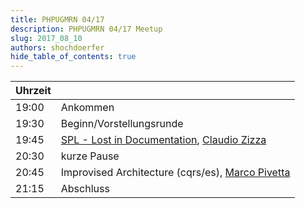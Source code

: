 ```yaml
---
title: PHPUGMRN 04/17
description: PHPUGMRN 04/17 Meetup
slug: 2017_08_10
authors: shochdoerfer
hide_table_of_contents: true
---
```


| Uhrzeit |                                                                                                                                                       | 
|---------|-------------------------------------------------------------------------------------------------------------------------------------------------------|
| 19:00   | Ankommen                                                                                                                                              |
| 19:30   | Beginn/Vorstellungsrunde                                                                                                                              |
| 19:45   | [SPL - Lost in Documentation](https://speakerdeck.com/senseexception/spl-lost-in-documentation), [Claudio Zizza](https://phpc.social/@SenseException) |
| 20:30   | kurze Pause                                                                                                                                           |
| 20:45   | Improvised Architecture (cqrs/es), [Marco Pivetta](https://mastodon.social/@ocramius)                                                                 |
| 21:15   | Abschluss                                                                                                                                             |
